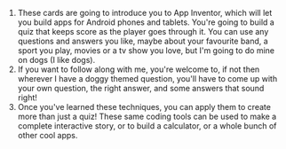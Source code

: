 1. These cards are going to introduce you to App Inventor, which will let you build apps for Android phones and tablets. You're going to build a quiz that keeps score as the player goes through it. You can use any questions and answers you like, maybe about your favourite band, a sport you play, movies or a tv show you love, but I'm going to do mine on dogs \(I like dogs\).
2. If you want to follow along with me, you're welcome to, if not then wherever I have a doggy themed question, you'll have to come up with your own question, the right answer, and some answers that sound right!
3. Once you've learned these techniques, you can apply them to create more than just a quiz! These same coding tools can be used to make a complete interactive story, or to build a calculator, or a whole bunch of other cool apps.





